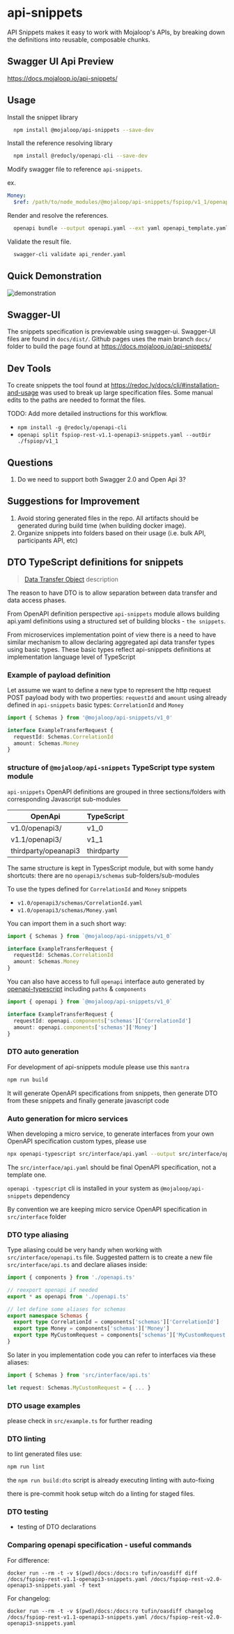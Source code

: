 # api-snippets

API Snippets makes it easy to work with Mojaloop's APIs, by breaking down the definitions into reusable, composable chunks.

## Swagger UI Api Preview

https://docs.mojaloop.io/api-snippets/

## Usage

Install the snippet library
```bash
  npm install @mojaloop/api-snippets --save-dev
```

Install the reference resolving library
```bash
  npm install @redocly/openapi-cli --save-dev
```

Modify swagger file to reference `api-snippets`.

ex.
```yaml
Money:
  $ref: /path/to/node_modules/@mojaloop/api-snippets/fspiop/v1_1/openapi3/components/schemas/Money.yaml
```

Render and resolve the references.
```bash
  openapi bundle --output openapi.yaml --ext yaml openapi_template.yaml
```

Validate the result file.
```bash
  swagger-cli validate api_render.yaml
```

## Quick Demonstration
![demonstration](./docs/demonstration.gif "Demonstration")

## Swagger-UI

The snippets specification is previewable using swagger-ui. Swagger-UI files
are found in `docs/dist/`. Github pages uses the main branch `docs/` folder
to build the page found at https://docs.mojaloop.io/api-snippets/

## Dev Tools

To create snippets the tool found at https://redoc.ly/docs/cli/#installation-and-usage
was used to break up large specification files. Some manual edits to the paths
are needed to format the files.

TODO: Add more detailed instructions for this workflow.
- `npm install -g @redocly/openapi-cli`
- `openapi split fspiop-rest-v1.1-openapi3-snippets.yaml --outDir ./fspiop/v1_1`

## Questions

1) Do we need to support both Swagger 2.0 and Open Api 3?

## Suggestions for Improvement
1) Avoid storing generated files in the repo. All artifacts should be generated during build time (when building docker image).
2) Organize snippets into folders based on their usage (i.e. bulk API, participants API, etc)  

## DTO TypeScript definitions for snippets
> [Data Transfer Object](https://en.wikipedia.org/wiki/Data_transfer_object) description


The reason to have DTO is to allow separation between data transfer and data access phases.

From OpenAPI definition perspective `api-snippets` module allows building api.yaml definitions using a structured set of building blocks - `the snippets`.

From microservices implementation point of view there is a need to have similar mechanism to allow declaring aggregated api data transfer types using basic types. These basic types reflect api-snippets definitions at implementation language level of TypeScript

### Example of payload definition

Let assume we want to define a new type to represent the http request POST payload body with two properties: `requestId` and `amount` using already defined in `api-snippets` basic types: `CorrelationId` and `Money`


```typescript
import { Schemas } from '@mojaloop/api-snippets/v1_0'

interface ExampleTransferRequest {
  requestId: Schemas.CorrelationId
  amount: Schemas.Money
}
```

### structure of `@mojaloop/api-snippets` TypeScript type system module


`api-snippets` OpenAPI definitions are grouped in three sections/folders with corresponding Javascript sub-modules

| OpenApi                      | TypeScript            |
|------------------------------|-----------------------|
| v1.0/openapi3/               | v1_0                  |
| v1.1/openapi3/               | v1_1                  |
| thirdparty/opeanapi3         | thirdparty            |


The same structure is kept in TypesScript module, but with some handy shortcuts: there are no `openapi3/schemas` sub-folders/sub-modules

To use the types defined for `CorrelationId` and `Money` snippets
- `v1.0/openapi3/schemas/CorrelationId.yaml`
- `v1.0/openapi3/schemas/Money.yaml`

You can import them in a such short way:
```typescript
import { Schemas } from `@mojaloop/api-snippets/v1_0`

interface ExampleTransferRequest {
  requestId: Schemas.CorrelationId
  amount: Schemas.Money
}
```

You can also have access to full `openapi` interface auto generated by [openapi-typescript](https://www.npmjs.com/package/openapi-typescript) including `paths` & `components`
```typescript
import { openapi } from `@mojaloop/api-snippets/v1_0`

interface ExampleTransferRequest {
  requestId: openapi.components['schemas']['CorrelationId']
  amount: openapi.components['schemas']['Money']
}
```

### DTO auto generation

For development of api-snippets module please use this `mantra`
```bash
npm run build
```

It will generate OpenAPI specifications from snippets, then generate DTO from these snippets and finally generate javascript code

### Auto generation for micro services
When developing a micro service, to generate interfaces from your own OpenAPI specification custom types, please use
```bash
npx openapi-typescript src/interface/api.yaml --output src/interface/openapi.ts
```

The `src/interface/api.yaml` should be final OpenAPI specification, not a template one.

`openapi -typescript` cli is installed in your system as `@mojaloop/api-snippets` dependency

By convention we are keeping micro service OpenAPI specification in `src/interface` folder
### DTO type aliasing
Type aliasing could be very handy when working with `src/interface/openapi.ts` file. Suggested pattern is to create a new file `src/interface/api.ts` and declare aliases inside:

```typescript
import { components } from './openapi.ts'

// reexport openapi if needed
export * as openapi from './openapi.ts'

// let define some aliases for schemas
export namespace Schemas {
  export type CorrelationId = components['schemas']['CorrelationId']
  export type Money = components['schemas']['Money']
  export type MyCustomRequest = components['schemas']['MyCustomRequest']
}
```

So later in you implementation code you can refer to interfaces via these aliases:

```typescript
import { Schemas } from 'src/interface/api.ts'

let request: Schemas.MyCustomRequest = { ... }
```

### DTO usage examples
please check in `src/example.ts` for further reading

### DTO linting
to lint generated files use:
```bash
npm run lint
```

the `npm run build:dto` script is already executing linting with auto-fixing

there is pre-commit hook setup witch do a linting for staged files.
### DTO testing
- testing of DTO declarations

### Comparing openapi specification - useful commands

For difference:
```
docker run --rm -t -v $(pwd)/docs:/docs:ro tufin/oasdiff diff /docs/fspiop-rest-v1.1-openapi3-snippets.yaml /docs/fspiop-rest-v2.0-openapi3-snippets.yaml -f text
```

For changelog:
```
docker run --rm -t -v $(pwd)/docs:/docs:ro tufin/oasdiff changelog /docs/fspiop-rest-v1.1-openapi3-snippets.yaml /docs/fspiop-rest-v2.0-openapi3-snippets.yaml
```
